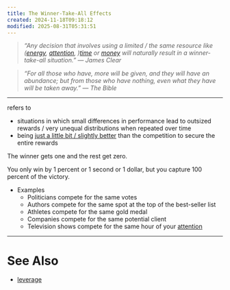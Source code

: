 ```yaml
---
title: The Winner-Take-All Effects
created: 2024-11-18T09:18:12
modified: 2025-08-31T05:31:51
---
```


> _“Any decision that involves using a limited / the same resource like ([energy](energy-management.md), [attention](attention.md), )[time](Time%20is%20the%20most%20valuable%20asset.md) or [money](money.md) will naturally result in a winner-take-all situation.” — James Clear_

> _“For all those who have, more will be given, and they will have an abundance; but from those who have nothing, even what they have will be taken away.” — The Bible_

---

refers to

* situations in which small differences in performance lead to outsized rewards / very unequal distributions when repeated over time
* being [just a little bit / slightly better](every-single-day-chop-wood-carry-waters.md) than the competition to secure the entire rewards

The winner gets one and the rest get zero.

You only win by 1 percent or 1 second or 1 dollar, but you capture 100 percent of the victory.

* Examples
	* Politicians compete for the same votes
	* Authors compete for the same spot at the top of the best-seller list
	* Athletes compete for the same gold medal
	* Companies compete for the same potential client
	* Television shows compete for the same hour of your [attention](attention.md)

---

# See Also

* [leverage](leverage.md)

